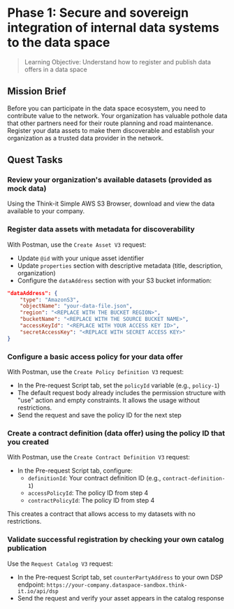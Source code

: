 # Phase 1: Secure and sovereign integration of internal data systems to the data space

> Learning Objective: Understand how to register and publish data offers in a data space

## Mission Brief

Before you can participate in the data space ecosystem, you need to contribute value to the network. Your organization has valuable pothole data that other partners need for their route planning and road maintenance. Register your data assets to make them discoverable and establish your organization as a trusted data provider in the network.

## Quest Tasks

### Review your organization's available datasets (provided as mock data)

Using the Think-it Simple AWS S3 Browser, download and view the data available to your company.

### Register data assets with metadata for discoverability

With Postman, use the `Create Asset V3` request:

- Update `@id` with your unique asset identifier
- Update `properties` section with descriptive metadata (title, description, organization)
- Configure the `dataAddress` section with your S3 bucket information:

```json
"dataAddress": {
    "type": "AmazonS3",
    "objectName": "your-data-file.json",
    "region": "<REPLACE WITH THE BUCKET REGION>",
    "bucketName": "<REPLACE WITH THE SOURCE BUCKET NAME>",
    "accessKeyId": "<REPLACE WITH YOUR ACCESS KEY ID>",
    "secretAccessKey": "<REPLACE WITH SECRET ACCESS KEY>"
}
```

### Configure a basic access policy for your data offer

With Postman, use the `Create Policy Definition V3` request:

- In the Pre-request Script tab, set the `policyId` variable (e.g., `policy-1`)
- The default request body already includes the permission structure with "use" action and empty constraints. It allows the usage without restrictions.
- Send the request and save the policy ID for the next step

### Create a contract definition (data offer) using the policy ID that you created

With Postman, use the `Create Contract Definition V3` request:

- In the Pre-request Script tab, configure:
  - `definitionId`: Your contract definition ID (e.g., `contract-definition-1`)
  - `accessPolicyId`: The policy ID from step 4
  - `contractPolicyId`: The policy ID from step 4

This creates a contract that allows access to my datasets with no restrictions.

### Validate successful registration by checking your own catalog publication

Use the `Request Catalog V3` request:

- In the Pre-request Script tab, set `counterPartyAddress` to your own DSP endpoint: `https://your-company.dataspace-sandbox.think-it.io/api/dsp`
- Send the request and verify your asset appears in the catalog response
